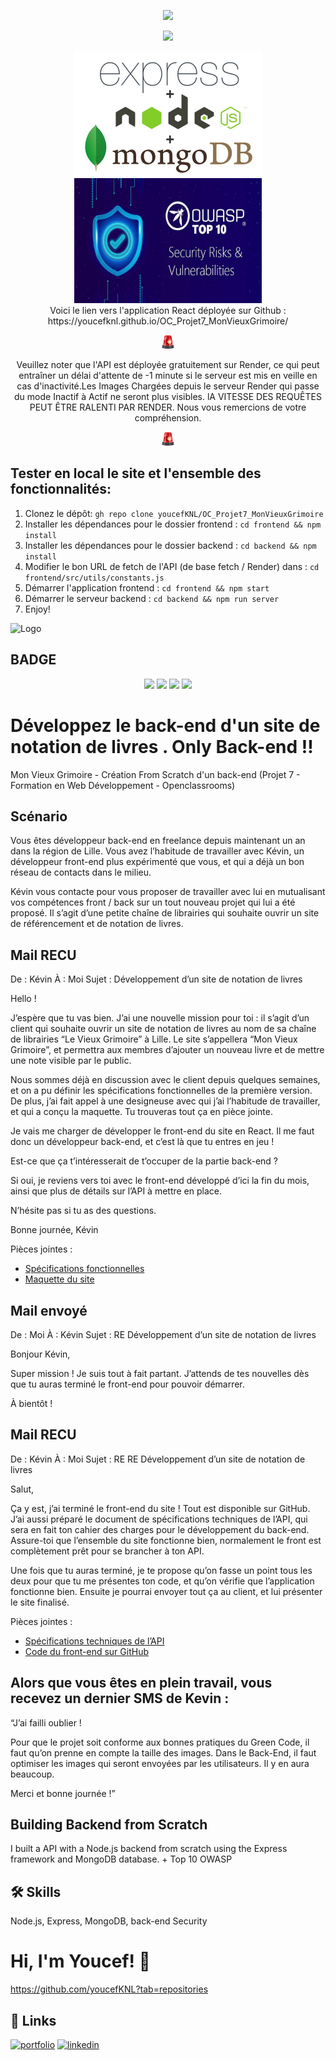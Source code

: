 <p align="center">
  <a href="https://github.com/youcefKNL?tab=repositories"><img src="https://badgen.net/badge/icon/github?icon=github&label"></a></p>

<p align="center">
  <img src="https://badges.frapsoft.com/os/v1/open-source-200x33.png?v=103">
</p>

<div align="center">
  <img src="node-express-mongo.jpg" alt="Node Express Mongo" width="300" height="200"/>                <img src="owasp.jpg" alt="owasp top 10 2023" width="300" height="200" />
</div>

<div align="center">
Voici le lien vers l'application React déployée sur Github :<br/>https://youcefknl.github.io/OC_Projet7_MonVieuxGrimoire/ <br/><p align="center"><img src="wing.png" /></p> Veuillez noter que l'API est déployée gratuitement sur Render, ce qui peut entraîner un délai d'attente de -1 minute si le serveur est mis en veille en cas d'inactivité.Les Images Chargées depuis le serveur Render qui passe du mode Inactif à Actif ne seront plus visibles. lA VITESSE DES REQUÊTES PEUT ÊTRE RALENTI PAR RENDER. Nous vous remercions de votre compréhension.<p align="center"><img src="wing.png" /></p></div>

## Tester en local le site et l'ensemble des fonctionnalités:

1.  Clonez le dépôt: `gh repo clone youcefKNL/OC_Projet7_MonVieuxGrimoire`
2.  Installer les dépendances pour le dossier frontend : `cd frontend && npm install`
3.  Installer les dépendances pour le dossier backend : `cd backend && npm install`
4.  Modifier le bon URL de fetch de l'API (de base fetch / Render) dans : `cd frontend/src/utils/constants.js`
5.  Démarrer l'application frontend : `cd frontend && npm start`
6.  Démarrer le serveur backend : `cd backend && npm run server`
7.  Enjoy!

![Logo](https://meilleur-mooc.fr/wp-content/uploads/2021/11/Openclassrooms.png)

## BADGE

<p align="center">
  <img src="https://forthebadge.com/images/badges/powered-by-water.svg">
  <img src="https://img.shields.io/badge/MongoDB-%234ea94b.svg?style=for-the-badge&logo=mongodb&logoColor=white">
  <img src="https://img.shields.io/badge/express.js-%23404d59.svg?style=for-the-badge&logo=express&logoColor=%2361DAFB">
<img src="https://img.shields.io/badge/node.js-6DA55F?style=for-the-badge&logo=node.js&logoColor=white">
</p>

# Développez le back-end d'un site de notation de livres . Only Back-end !!

Mon Vieux Grimoire - Création From Scratch d'un back-end
(Projet 7 - Formation en Web Développement - Openclassrooms)

## Scénario

Vous êtes développeur back-end en freelance depuis maintenant un an dans la région de Lille. Vous avez l’habitude de travailler avec Kévin, un développeur front-end plus expérimenté que vous, et qui a déjà un bon réseau de contacts dans le milieu.

Kévin vous contacte pour vous proposer de travailler avec lui en mutualisant vos compétences front / back sur un tout nouveau projet qui lui a été proposé. Il s’agit d’une petite chaîne de librairies qui souhaite ouvrir un site de référencement et de notation de livres.

## Mail RECU

De : Kévin
À : Moi
Sujet : Développement d’un site de notation de livres

Hello !

J’espère que tu vas bien. J’ai une nouvelle mission pour toi : il s’agit d’un client qui souhaite ouvrir un site de notation de livres au nom de sa chaîne de librairies “Le Vieux Grimoire” à Lille. Le site s’appellera “Mon Vieux Grimoire”, et permettra aux membres d’ajouter un nouveau livre et de mettre une note visible par le public.

Nous sommes déjà en discussion avec le client depuis quelques semaines, et on a pu définir les spécifications fonctionnelles de la première version. De plus, j’ai fait appel à une designeuse avec qui j’ai l’habitude de travailler, et qui a conçu la maquette. Tu trouveras tout ça en pièce jointe.

Je vais me charger de développer le front-end du site en React. Il me faut donc un développeur back-end, et c’est là que tu entres en jeu !

Est-ce que ça t’intéresserait de t’occuper de la partie back-end ?

Si oui, je reviens vers toi avec le front-end développé d’ici la fin du mois, ainsi que plus de détails sur l’API à mettre en place.

N’hésite pas si tu as des questions.

Bonne journée,
Kévin

Pièces jointes :

- [Spécifications fonctionnelles](https://course.oc-static.com/projects/D%C3%A9veloppeur+Web/DW_P7+Back-end/DW+P7+Back-end+-+Specifications+fonctionnelles.pdf)
- [Maquette du site ](https://www.figma.com/file/Snidyc45xi6qchoOPabMA9/Maquette-Mon-Vieux-Grimoir?type=design&node-id=0-1)

## Mail envoyé

De : Moi
À : Kévin
Sujet : RE Développement d’un site de notation de livres

Bonjour Kévin,

Super mission ! Je suis tout à fait partant. J’attends de tes nouvelles dès que tu auras terminé le front-end pour pouvoir démarrer.

À bientôt !

## Mail RECU

De : Kévin
À : Moi
Sujet : RE RE Développement d’un site de notation de livres

Salut,

Ça y est, j’ai terminé le front-end du site ! Tout est disponible sur GitHub. J’ai aussi préparé le document de spécifications techniques de l’API, qui sera en fait ton cahier des charges pour le développement du back-end. Assure-toi que l’ensemble du site fonctionne bien, normalement le front est complètement prêt pour se brancher à ton API.

Une fois que tu auras terminé, je te propose qu’on fasse un point tous les deux pour que tu me présentes ton code, et qu’on vérifie que l’application fonctionne bien. Ensuite je pourrai envoyer tout ça au client, et lui présenter le site finalisé.

Pièces jointes :

- [Spécifications techniques de l’API](https://course.oc-static.com/projects/D%C3%A9veloppeur+Web/DW_P7+Back-end/DW+P7+Back-end+-+Specifications+API.pdf)
- [Code du front-end sur GitHub](https://github.com/OpenClassrooms-Student-Center/P7-Dev-Web-livres)

## Alors que vous êtes en plein travail, vous recevez un dernier SMS de Kevin :

“J’ai failli oublier !

Pour que le projet soit conforme aux bonnes pratiques du Green Code, il faut qu’on prenne en compte la taille des images.
Dans le Back-End, il faut optimiser les images qui seront envoyées par les utilisateurs. Il y en aura beaucoup.

Merci et bonne journée !”

## Building Backend from Scratch

I built a API with a Node.js backend from scratch using the Express framework and MongoDB database. + Top 10 OWASP

## 🛠 Skills

Node.js, Express, MongoDB, back-end Security

# Hi, I'm Youcef! 👋

https://github.com/youcefKNL?tab=repositories

## 🔗 Links

[![portfolio](https://img.shields.io/badge/my_portfolio-000?style=for-the-badge&logo=ko-fi&logoColor=white)](https://.com/)
[![linkedin](https://img.shields.io/badge/linkedin-0A66C2?style=for-the-badge&logo=linkedin&logoColor=white)](https://www.linkedin.com/)
